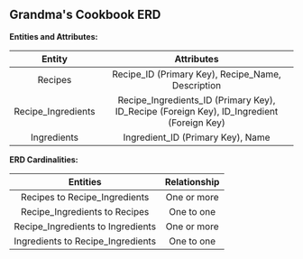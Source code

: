 ## Grandma's Cookbook ERD

**Entities and Attributes:**

| Entity           | Attributes                                        | 
| :-----------------:|:-------------:                                    | 
| Recipes            | Recipe_ID (Primary Key), Recipe_Name, Description | 
| Recipe_Ingredients | Recipe_Ingredients_ID (Primary Key), ID_Recipe (Foreign Key), ID_Ingredient (Foreign Key) |         
| Ingredients        | Ingredient_ID (Primary Key), Name |

**ERD Cardinalities:**

| Entities                      | Relationship      | 
| :----------------------------:|:-------------:    | 
| Recipes to Recipe_Ingredients | One or more       |
| Recipe_Ingredients to Recipes | One to one        |
| Recipe_Ingredients to Ingredients | One or more  |
| Ingredients to Recipe_Ingredients | One to one |

